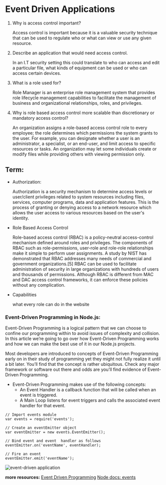 # Event Driven Applications

1. Why is access control important?

   Access control is important because it is a valuable security technique that can be used to regulate who or what can view or use any given resource.

2. Describe an application that would need access control.

   In an I.T security setting this could translate to who can access and edit a particular file, what kinds of equipment can be used or who can access certain devices.

3. What is a role used for?

   Role Manager is an enterprise role management system that provides role lifecycle management capabilities to facilitate the management of business and organizational relationships, roles, and privileges.

4. Why is role based access control more scalable than discretionary or mandatory access control?

   An organization assigns a role-based access control role to every employee; the role determines which permissions the system grants to the user. For example, you can designate whether a user is an administrator, a specialist, or an end-user, and limit access to specific resources or tasks. An organization may let some individuals create or modify files while providing others with viewing permission only.

## Term:

- Authorization:

  Authorization is a security mechanism to determine access levels or user/client privileges related to system resources including files, services, computer programs, data and application features. This is the process of granting or denying access to a network resource which allows the user access to various resources based on the user's identity.

- Role Based Access Control

  Role-based access control (RBAC) is a policy-neutral access-control mechanism defined around roles and privileges. The components of RBAC such as role-permissions, user-role and role-role relationships make it simple to perform user assignments. A study by NIST has demonstrated that RBAC addresses many needs of commercial and government organizations.[5] RBAC can be used to facilitate administration of security in large organizations with hundreds of users and thousands of permissions. Although RBAC is different from MAC and DAC access control frameworks, it can enforce these policies without any complication.

- Capabilities

  what every role can do in the website

### Event-Driven Programming in Node.js:

Event-Driven Programming is a logical pattern that we can choose to confine our programming within to avoid issues of complexity and collision. In this article we’re going to go over how Event-Driven Programming works and how we can make the best use of it in our Node.js projects.

Most developers are introduced to concepts of Event-Driven Programming early on in their study of programming yet they might not fully realize it until a bit later. You’ll find that the concept is rather ubiquitous. Check any major framework or software out there and odds are you’ll find evidence of Event-Driven Programming.

- Event-Driven Programming makes use of the following concepts:
  - An Event Handler is a callback function that will be called when an event is triggered.
  - A Main Loop listens for event triggers and calls the associated event handler for that event.

```
// Import events module
var events = require('events');

// Create an eventEmitter object
var eventEmitter = new events.EventEmitter();

// Bind event and event  handler as follows
eventEmitter.on('eventName', eventHandler);

// Fire an event
eventEmitter.emit('eventName');

```

![event-driven application](https://www.tutorialspoint.com/nodejs/images/event_loop.jpg)

**more resources:**
[Event Driven Programming](https://www.digitalocean.com/community/tutorials/nodejs-event-driven-programming)
[Node docs: events](https://nodejs.org/api/events.html)
